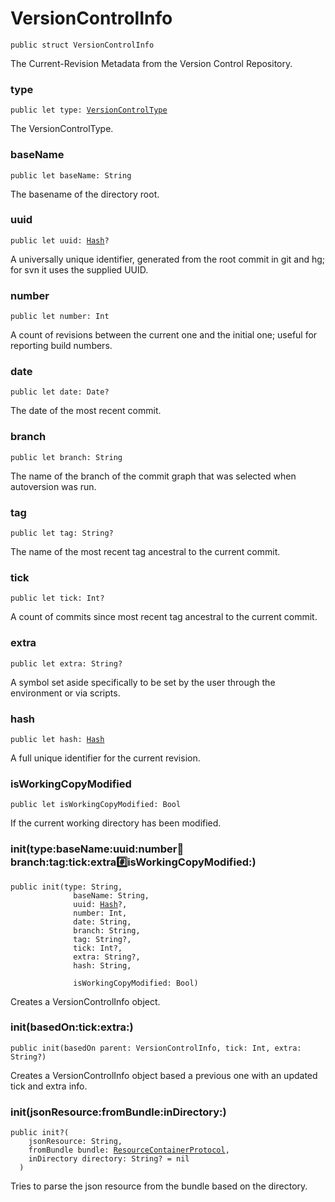 # VersionControlInfo
<pre class="highlight"><code><span class="kd">public</span> <span class="kd">struct</span> <span class="kt">VersionControlInfo</span></code></pre>

<p>The Current-Revision Metadata from the Version Control Repository.</p>

### type
<pre class="highlight"><code><span class="kd">public</span> <span class="k">let</span> <span class="nv">type</span><span class="p">:</span> <span class="kt"><a href="../Enums/VersionControlType.md">VersionControlType</a></span></code></pre>

<p>The VersionControlType.</p>

### baseName
<pre class="highlight"><code><span class="kd">public</span> <span class="k">let</span> <span class="nv">baseName</span><span class="p">:</span> <span class="kt">String</span></code></pre>

<p>The basename of the directory root.</p>

### uuid
<pre class="highlight"><code><span class="kd">public</span> <span class="k">let</span> <span class="nv">uuid</span><span class="p">:</span> <span class="kt"><a href="../Structs/Hash.md">Hash</a></span><span class="p">?</span></code></pre>

<p>A universally unique identifier, generated from the root commit in git and hg;
for svn it uses the supplied UUID.</p>

### number
<pre class="highlight"><code><span class="kd">public</span> <span class="k">let</span> <span class="nv">number</span><span class="p">:</span> <span class="kt">Int</span></code></pre>

<p>A count of revisions between the current one and the initial one; useful for reporting build numbers.</p>

### date
<pre class="highlight"><code><span class="kd">public</span> <span class="k">let</span> <span class="nv">date</span><span class="p">:</span> <span class="kt">Date</span><span class="p">?</span></code></pre>

<p>The date of the most recent commit.</p>

### branch
<pre class="highlight"><code><span class="kd">public</span> <span class="k">let</span> <span class="nv">branch</span><span class="p">:</span> <span class="kt">String</span></code></pre>

<p>The name of the branch of the commit graph that was selected when autoversion was run.</p>

### tag
<pre class="highlight"><code><span class="kd">public</span> <span class="k">let</span> <span class="nv">tag</span><span class="p">:</span> <span class="kt">String</span><span class="p">?</span></code></pre>

<p>The name of the most recent tag ancestral to the current commit.</p>

### tick
<pre class="highlight"><code><span class="kd">public</span> <span class="k">let</span> <span class="nv">tick</span><span class="p">:</span> <span class="kt">Int</span><span class="p">?</span></code></pre>

<p>A count of commits since most recent tag ancestral to the current commit.</p>

### extra
<pre class="highlight"><code><span class="kd">public</span> <span class="k">let</span> <span class="nv">extra</span><span class="p">:</span> <span class="kt">String</span><span class="p">?</span></code></pre>

<p>A symbol set aside specifically to be set by the user through the environment or via scripts.</p>

### hash
<pre class="highlight"><code><span class="kd">public</span> <span class="k">let</span> <span class="nv">hash</span><span class="p">:</span> <span class="kt"><a href="../Structs/Hash.md">Hash</a></span></code></pre>

<p>A full unique identifier for the current revision.</p>

### isWorkingCopyModified
<pre class="highlight"><code><span class="kd">public</span> <span class="k">let</span> <span class="nv">isWorkingCopyModified</span><span class="p">:</span> <span class="kt">Bool</span></code></pre>

<p>If the current working directory has been modified.</p>

### init(type:baseName:uuid:number:date:branch:tag:tick:extra:hash:isWorkingCopyModified:)
<pre class="highlight"><code><span class="kd">public</span> <span class="nf">init</span><span class="p">(</span><span class="nv">type</span><span class="p">:</span> <span class="kt">String</span><span class="p">,</span>
              <span class="nv">baseName</span><span class="p">:</span> <span class="kt">String</span><span class="p">,</span>
              <span class="nv">uuid</span><span class="p">:</span> <span class="kt"><a href="../Structs/Hash.md">Hash</a></span><span class="p">?,</span>
              <span class="nv">number</span><span class="p">:</span> <span class="kt">Int</span><span class="p">,</span>
              <span class="nv">date</span><span class="p">:</span> <span class="kt">String</span><span class="p">,</span>
              <span class="nv">branch</span><span class="p">:</span> <span class="kt">String</span><span class="p">,</span>
              <span class="nv">tag</span><span class="p">:</span> <span class="kt">String</span><span class="p">?,</span>
              <span class="nv">tick</span><span class="p">:</span> <span class="kt">Int</span><span class="p">?,</span>
              <span class="nv">extra</span><span class="p">:</span> <span class="kt">String</span><span class="p">?,</span>
              <span class="nv">hash</span><span class="p">:</span> <span class="kt">String</span><span class="p">,</span>

              <span class="nv">isWorkingCopyModified</span><span class="p">:</span> <span class="kt">Bool</span><span class="p">)</span></code></pre>

<p>Creates a VersionControlInfo object.</p>

### init(basedOn:tick:extra:)
<pre class="highlight"><code><span class="kd">public</span> <span class="nf">init</span><span class="p">(</span><span class="n">basedOn</span> <span class="nv">parent</span><span class="p">:</span> <span class="kt">VersionControlInfo</span><span class="p">,</span> <span class="nv">tick</span><span class="p">:</span> <span class="kt">Int</span><span class="p">,</span> <span class="nv">extra</span><span class="p">:</span> <span class="kt">String</span><span class="p">?)</span></code></pre>

<p>Creates a VersionControlInfo object based a previous one with an updated tick and extra info.</p>

### init(jsonResource:fromBundle:inDirectory:)
<pre class="highlight"><code><span class="kd">public</span> <span class="nf">init</span><span class="p">?(</span>
    <span class="nv">jsonResource</span><span class="p">:</span> <span class="kt">String</span><span class="p">,</span>
    <span class="n">fromBundle</span> <span class="nv">bundle</span><span class="p">:</span> <span class="kt"><a href="../Protocols/ResourceContainerProtocol.md">ResourceContainerProtocol</a></span><span class="p">,</span>
    <span class="n">inDirectory</span> <span class="nv">directory</span><span class="p">:</span> <span class="kt">String</span><span class="p">?</span> <span class="o">=</span> <span class="kc">nil</span>
  <span class="p">)</span></code></pre>

<p>Tries to parse the json resource from the bundle based on the directory.</p>

